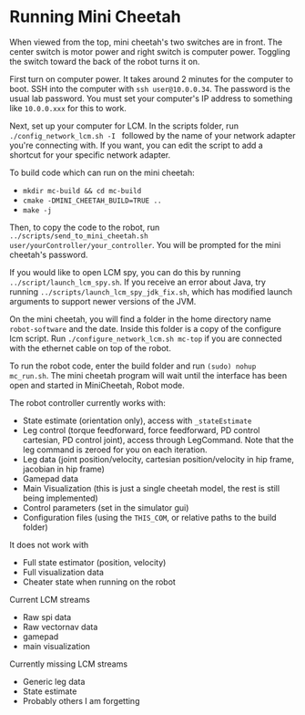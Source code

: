 # Running Mini Cheetah

When viewed from the top, mini cheetah's two switches are in front.  The center switch is motor power and right switch is computer power.  Toggling the switch toward the back of the robot turns it on.

First turn on computer power.  It takes around 2 minutes for the computer to boot.
SSH into the computer with `ssh user@10.0.0.34`.  The password is the usual lab password.  You must set your computer's IP address to something like `10.0.0.xxx` for this to work.

Next, set up your computer for LCM.  In the scripts folder, run `./config_network_lcm.sh -I ` followed by the name of your network adapter you're connecting with.  If you want, you can edit the script to add a shortcut for your specific network adapter.

To build code which can run on the mini cheetah:

- `mkdir mc-build && cd mc-build`
- `cmake -DMINI_CHEETAH_BUILD=TRUE ..`
- `make -j`

Then, to copy the code to the robot, run `../scripts/send_to_mini_cheetah.sh user/yourController/your_controller`.  You will be prompted for the mini cheetah's password.

If you would like to open LCM spy, you can do this by running `../script/launch_lcm_spy.sh`.  If you receive an error about Java, try running `../scripts/launch_lcm_spy_jdk_fix.sh`, which has modified launch arguments to support newer versions of the JVM.


On the mini cheetah, you will find a folder in the home directory name `robot-software` and the date.  Inside this folder is a copy of the configure lcm script.  Run `./configure_network_lcm.sh mc-top` if you are connected with the ethernet cable on top of the robot.

To run the robot code, enter the build folder and run `(sudo) nohup mc_run.sh`.  The mini cheetah program will wait until the interface has been open and started in MiniCheetah, Robot mode.

The robot controller currently works with:

- State estimate (orientation only), access with `_stateEstimate`
- Leg control (torque feedforward, force feedforward, PD control cartesian, PD control joint), access through LegCommand.  Note that the leg command is zeroed for you on each iteration.
- Leg data (joint position/velocity, cartesian position/velocity in hip frame, jacobian in hip frame)
- Gamepad data
- Main Visualization (this is just a single cheetah model, the rest is still being implemented)
- Control parameters (set in the simulator gui)
- Configuration files (using the `THIS_COM`, or relative paths to the build folder)


It does not work with
- Full state estimator (position, velocity)
- Full visualization data
- Cheater state when running on the robot

Current LCM streams
- Raw spi data
- Raw vectornav data
- gamepad
- main visualization

Currently missing LCM streams
- Generic leg data
- State estimate
- Probably others I am forgetting

